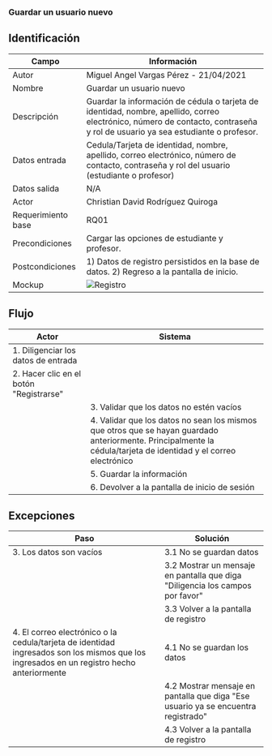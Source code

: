 ### Guardar un usuario nuevo 
## Identificación 

| Campo | Información |
|-------|-------|
| Autor | Miguel Angel Vargas Pérez - 21/04/2021 |
| Nombre | Guardar un usuario nuevo |
| Descripción | Guardar la información de cédula o tarjeta de identidad, nombre, apellido, correo electrónico, número de contacto, contraseña y rol de usuario ya sea estudiante o profesor.  |
| Datos entrada | Cedula/Tarjeta de identidad, nombre, apellido, correo electrónico, número de contacto, contraseña y rol del usuario (estudiante o profesor) |
| Datos salida | N/A |
| Actor | Christian David Rodríguez Quiroga |
| Requerimiento base | RQ01 |
| Precondiciones | Cargar las opciones de estudiante y profesor. |
| Postcondiciones | 1) Datos de registro persistidos en la base de datos. 2) Regreso a la pantalla de inicio. |
| Mockup | ![Registro](https://user-images.githubusercontent.com/79241017/115654977-e1921080-a2f7-11eb-97a2-4b55e7e072fa.png) |

## Flujo
| Actor | Sistema |
|-------|-------|
|1. Diligenciar los datos de entrada | |
|2. Hacer clic en el botón "Registrarse" | |
| | 3. Validar que los datos no estén vacíos |
| | 4. Validar que los datos no sean los mismos que otros que se hayan guardado anteriormente. Principalmente la cédula/tarjeta de identidad y el correo electrónico |
| | 5. Guardar la información |
| | 6. Devolver a la pantalla de inicio de sesión |


## Excepciones
| Paso | Solución |
|-------|-------|
| 3. Los datos son vacíos | 3.1 No se guardan datos |
| | 3.2 Mostrar un mensaje en pantalla que diga "Diligencia los campos por favor" |
| | 3.3 Volver a la pantalla de registro |
| 4. El correo electrónico o la cedula/tarjeta de identidad ingresados son los mismos que los ingresados en un registro hecho anteriormente | 4.1 No se guardan los datos |
| | 4.2 Mostrar mensaje en pantalla que diga "Ese usuario ya se encuentra registrado" |
| | 4.3 Volver a la pantalla de registro |
